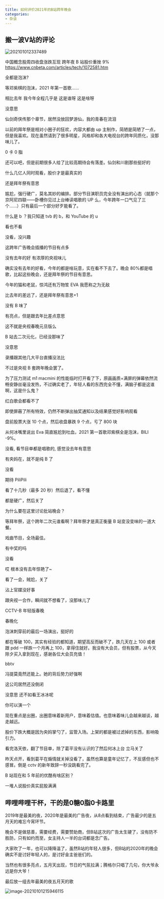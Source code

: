 ```yaml
---
title: 如何评价2021年的B站跨年晚会
categories:
- 杂谈
---
```




## 搬一波V站的评论



![202101012337489](https://cdn.fangyuanxiaozhan.com/assets/1694242375290MXcTdsSe.png)



中国概念股周四收盘涨跌互现 跨年夜 B 站股价重挫 9% https://www.cnbeta.com/articles/tech/1072581.htm

全都是泡沫?

等邓紫棋的泡沫，2021 年第一首歌……

相比去年 我今年全程几乎是 这是谁呀 这是啥呀

没意思

仙剑奇侠传那个章节，居然没放回梦游仙，我的青春在流泪

以前的拜年祭是相对小圈子的狂欢，内容大都由 up 主制作，简陋是简陋了一点，但是我喜欢。现在虽然请到了很多明星，风格却和各大电视台的跨年同质化，没那味儿了。

0 卡 0 脂





还可以吧，但是前期很多人给了比较高期待会有落差。仙剑和川剧那些挺好的

什么几亿人同时观看，股价才是最真实的

还是拜年祭有意思

尴尬，强行硬广，莫名其妙的编排。部分节目演职员完全没有演出的心态（就那个京阿尼四联——卧槽你见过上台棒读唱歌的 UP 么，今年跨年一口气见了三个……）只有最后一个部分好歹能看了。

什么是 b ？我只知道 tvb 的 b，和 YouTube 的 u

看也不看

没看，没兴趣

这跨年广告晚会插播的节目有点多

没有去年的好 有浓厚的央视味儿

确实没有去年的好看，今年的都是啥玩意，实在看不下去了。晚会 80%都是唱歌，比起这些晚会，还是拜年祭的节目有意思。

今年的猫和老鼠，惊鸿还有万物笙 EVA 我愿称之为无敌

比去年的差远了，还是拜年祭有意思+1


没有 B 味了

有亮点，但是跟去年比差点意思

这不就是央视春晚元旦版么

B 站去二次元化，已经没那味了

没意思

录播跟其他几大平台直播没法比

不过是央视 B 套跨年晚会罢了。

为了压力测试 m1 macmini 的性能临时打开看了下，原画画质+满屏的弹幕依然流畅安静丝毫没发热，不过确实老了，年轻人看的东西完全不懂，满脑子都是这谁啊，这是什么鬼？


红白歌会都看不了

即使屏蔽了所有特效，仍然不断弹出抽奖通知以及结果感觉好影响观看

盘前股票大涨 10 个点，然后收盘暴跌 9 个点，亏了 800 块

从何冰嘴里说出 Eva 简直尴尬到吐血，2021 第一首歌邓紫棋全是泡沫，BILI -9%。

没看, 看节目单都是唱歌的, 感觉没去年有意思

有央妈在，就不是纯 B 了

没看

期待 PiliPili

看了十几秒（最多 20 秒）然后退了，看不懂

都是硬广，然后关了

为什么要在这里讨论批站晚会？

等拜年祭，这个跨年二次元谁看啊？拜年祭才是真正衡量 B 站变没变味的一道大餐。

戏曲节目，全场最佳。

有中奖的吗

没看

哎 根本没有去年惊艳了~

看了一会，贼尬，关了

沾上官媒没好事

跟央视一合作，瞬间就不想看了，没那味儿了

CCTV-B 年轻版春晚

春晚化

泡沫刺穿前的最后一场演出，挺好的

都在等破 100，其实有经验的都知道，期望高反而破不了，跌几天在上 100 或者跟 pdd 一样跌一个月再上 100，拿得住就好。我没有大会员，但有股票，从今天除夕买入拿到现在，感谢各位大会员充值！

bbtv

冯提莫竟然还能上。她的背后势力好强啊

这公司居然还没倒闭

没意思 还不如看王冰冰呢

你可以演一个

现在重点是出圈，出圈意味着新用户，意味着估值。也意味着味儿会越来越谈，越走越远。

股价下跌大概是因为央妈掌勺了，监管入场。上架的都是被过滤掉的东西，影响吸引力。

看完洛天依，翻了节目单，除了葛平没有认识的了然后何冰上台 立马关了

昨天点开，看到葛平在煽情就关掉没看了，虽然也算是童年记忆了，不反感但也不感冒。倒是 cctv 的新年致辞一秒没跳看完了。



B 站现在和 5 年前的优酷有啥区别？



一堆人说股价真实屁股满满









##  哔哩哔哩干杯，干的是0糖0脂0卡路里



2019年是最美的夜，2020年是最美的广告夜，从8点看到结束，广告最少的是五月天的难忘今宵环节。



晚会不是做慈善，需要经费，需要赞助商，但B站这次的广告太生硬了，没有防不胜防，只有如约而至，女主持人一半的台词都是念广告。



大家吹了一年，也可以降降温了，虽然B站的年轻人很多，但B站的2020年的晚会确实不是讨好年轻人的，是讨好金主爸爸们的。



当然也有很多亮点，五月天出现，节日的气氛拉满；腾格尔只唱了几句，你大爷永远是你大爷！



最后放一组去年最美的夜五月天的歌

![image-20210101215946115](https://cdn.fangyuanxiaozhan.com/assets/1694242378695t0DYymaN.png)